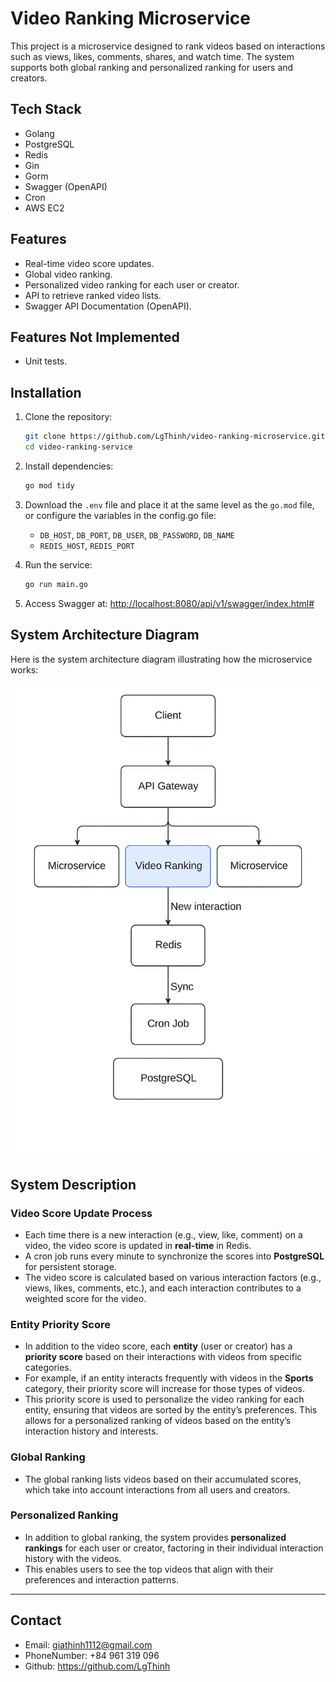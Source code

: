 # Video Ranking Microservice

This project is a microservice designed to rank videos based on interactions such as views, likes, comments, shares, and watch time. The system supports both global ranking and personalized ranking for users and creators.

## Tech Stack
- Golang
- PostgreSQL
- Redis
- Gin
- Gorm
- Swagger (OpenAPI)
- Cron
- AWS EC2

## Features
- Real-time video score updates.
- Global video ranking.
- Personalized video ranking for each user or creator.
- API to retrieve ranked video lists.
- Swagger API Documentation (OpenAPI).

## Features Not Implemented
- Unit tests.

## Installation

1. Clone the repository:
    ```bash
    git clone https://github.com/LgThinh/video-ranking-microservice.git
    cd video-ranking-service
    ```

2. Install dependencies:
    ```bash
    go mod tidy
    ```

3. Download the `.env` file and place it at the same level as the `go.mod` file, or configure the variables in the config.go file:
   - `DB_HOST`, `DB_PORT`, `DB_USER`, `DB_PASSWORD`, `DB_NAME`
   - `REDIS_HOST`, `REDIS_PORT`

4. Run the service:
    ```bash
    go run main.go
    ```

5. Access Swagger at: [http://localhost:8080/api/v1/swagger/index.html#](http://localhost:8080/api/v1/swagger/index.html#)

## System Architecture Diagram

Here is the system architecture diagram illustrating how the microservice works:

![System Architecture](assets/system_architecture.png)

## System Description

### Video Score Update Process
- Each time there is a new interaction (e.g., view, like, comment) on a video, the video score is updated in **real-time** in Redis.
- A cron job runs every minute to synchronize the scores into **PostgreSQL** for persistent storage.
- The video score is calculated based on various interaction factors (e.g., views, likes, comments, etc.), and each interaction contributes to a weighted score for the video.

### Entity Priority Score
- In addition to the video score, each **entity** (user or creator) has a **priority score** based on their interactions with videos from specific categories.
- For example, if an entity interacts frequently with videos in the **Sports** category, their priority score will increase for those types of videos.
- This priority score is used to personalize the video ranking for each entity, ensuring that videos are sorted by the entity’s preferences. This allows for a personalized ranking of videos based on the entity’s interaction history and interests.

### Global Ranking
- The global ranking lists videos based on their accumulated scores, which take into account interactions from all users and creators.

### Personalized Ranking
- In addition to global ranking, the system provides **personalized rankings** for each user or creator, factoring in their individual interaction history with the videos.
- This enables users to see the top videos that align with their preferences and interaction patterns.

---

## Contact
- Email: giathinh1112@gmail.com
- PhoneNumber: +84 961 319 096
- Github: https://github.com/LgThinh
